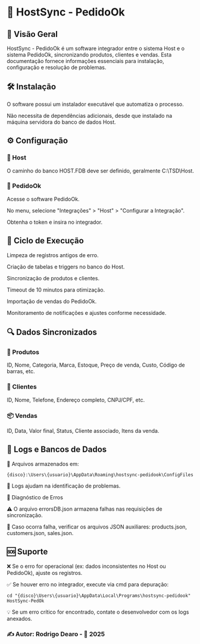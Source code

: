 # 🚀 HostSync - PedidoOk

## 📌 Visão Geral

HostSync - PedidoOk é um software integrador entre o sistema Host e o sistema PedidoOk, sincronizando produtos, clientes e vendas. Esta documentação fornece informações essenciais para instalação, configuração e resolução de problemas.

## 🛠 Instalação

O software possui um instalador executável que automatiza o processo.

Não necessita de dependências adicionais, desde que instalado na máquina servidora do banco de dados Host.

## ⚙️ Configuração

### 🔹 Host

O caminho do banco HOST.FDB deve ser definido, geralmente C:\TSD\Host.

### 🔹 PedidoOk

Acesse o software PedidoOk.

No menu, selecione "Integrações" > "Host" > "Configurar a Integração".

Obtenha o token e insira no integrador.

## 🔄 Ciclo de Execução

Limpeza de registros antigos de erro.

Criação de tabelas e triggers no banco do Host.

Sincronização de produtos e clientes.

Timeout de 10 minutos para otimização.

Importação de vendas do PedidoOk.

Monitoramento de notificações e ajustes conforme necessidade.

## 🔍 Dados Sincronizados

### 🛒 Produtos

ID, Nome, Categoria, Marca, Estoque, Preço de venda, Custo, Código de barras, etc.

### 👥 Clientes

ID, Nome, Telefone, Endereço completo, CNPJ/CPF, etc.

### 📦 Vendas

ID, Data, Valor final, Status, Cliente associado, Itens da venda.

## 📁 Logs e Bancos de Dados

📍 Arquivos armazenados em:

```{disco}:\Users\{usuario}\AppData\Roaming\hostsync-pedidook\ConfigFiles```

📝 Logs ajudam na identificação de problemas.

🚨 Diagnóstico de Erros

⚠️ O arquivo errorsDB.json armazena falhas nas requisições de sincronização.

📂 Caso ocorra falha, verificar os arquivos JSON auxiliares: products.json, customers.json, sales.json.

## 🆘 Suporte

❌ Se o erro for operacional (ex: dados inconsistentes no Host ou PedidoOk), ajuste os registros.

✅ Se houver erro no integrador, execute via cmd para depuração:

```cd "{disco}\Users\{usuario}\AppData\Local\Programs\hostsync-pedidook"```
```HostSync-PedOk```

💡 Se um erro crítico for encontrado, contate o desenvolvedor com os logs anexados.

### ✍️ Autor: Rodrigo Dearo - 📅 2025

